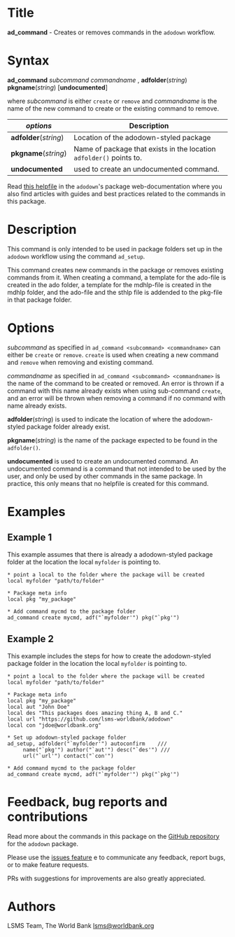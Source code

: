 # Title

__ad_command__ - Creates or removes commands in the `adodown` workflow.

# Syntax

__ad_command__ _subcommand_ _commandname_ , __**adf**older__(_string_) __**pkg**name__(_string_) [__**undoc**umented__]

where _subcommand_ is either `create` or `remove` and _commandname_ is the name of the new command to create or the existing command to remove.

| _options_ | Description |
|------------------|-------------|
| __**adf**older__(_string_) | Location of the adodown-styled package |
| __**pkg**name__(_string_) | Name of package that exists in the location `adfolder()` points to. |
| __**undoc**umented__ | used to create an undocumented command.

Read [this helpfile](https://lsms-worldbank.github.io/adodown/reference/ad_command.html) in the `adodown`'s package web-documentation where you also find articles with guides and best practices related to the commands in this package.

# Description

This command is only intended to be used in package folders set up in the `adodown` workflow using the command `ad_setup`.

This command creates new commands in the package or removes existing commands from it. When creating a command, a template for the ado-file is created in the ado folder, a template for the mdhlp-file is created in the mdhlp folder,
and the ado-file and the sthlp file is addended to the pkg-file in that package folder.

# Options

_subcommand_ as specified in `ad_command <subcommand> <commandname>` can either be `create` or `remove`. `create` is used when creating a new command and `remove` when removing and existing command.

_commandname_ as specified in `ad_command <subcommand> <commandname>` is the name of the command to be created or removed. An error is thrown if a command with this name already exists when using sub-command `create`, and an error will be thrown when removing a command if no command with name already exists.

__**adf**older__(_string_) is used to indicate the location of where the adodown-styled package folder already exist.

__**pkg**name__(_string_) is the name of the package expected to be found in the `adfolder()`.

__**undoc**umented__  is used to create an undocumented command.
An undocumented command is a command that not intended to be used by the user,
and only be used by other commands in the same package.
In practice, this only means that no helpfile is created for this command.

# Examples

## Example 1

This example assumes that there is already a adodown-styled package folder at the location the local `myfolder` is pointing to.

```
* point a local to the folder where the package will be created
local myfolder "path/to/folder"

* Package meta info
local pkg "my_package"

* Add command mycmd to the package folder
ad_command create mycmd, adf("`myfolder'") pkg("`pkg'")
```


## Example 2

This example includes the steps for how to create the adodown-styled package folder in the location the local `myfolder` is pointing to.

```
* point a local to the folder where the package will be created
local myfolder "path/to/folder"

* Package meta info
local pkg "my_package"
local aut "John Doe"
local des "This packages does amazing thing A, B and C."
local url "https://github.com/lsms-worldbank/adodown"
local con "jdoe@worldbank.org"

* Set up adodown-styled package folder
ad_setup, adfolder("`myfolder'") autoconfirm    ///
     name("`pkg'") author("`aut'") desc("`des'") ///
     url("`url'") contact("`con'")

* Add command mycmd to the package folder
ad_command create mycmd, adf("`myfolder'") pkg("`pkg'")
```

# Feedback, bug reports and contributions

Read more about the commands in this package on the [GitHub repository](https://github.com/lsms-worldbank/adodown) for the `adodown` package.

Please use the [issues feature](https://github.com/lsms-worldbank/adodown/issues) e to communicate any feedback, report bugs, or to make feature requests.

PRs with suggestions for improvements are also greatly appreciated.

# Authors

LSMS Team, The World Bank lsms@worldbank.org
